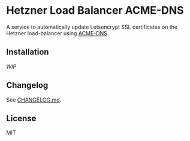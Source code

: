 # Hetzner Load Balancer ACME-DNS

A service to automatically update Letsencrypt SSL certificates on the Hetzner load-balancer using [ACME-DNS](https://github.com/joohoi/acme-dns).

## Installation

*WIP*

## Changelog

See [CHANGELOG.md](CHANGELOG.md).

## License

MIT

